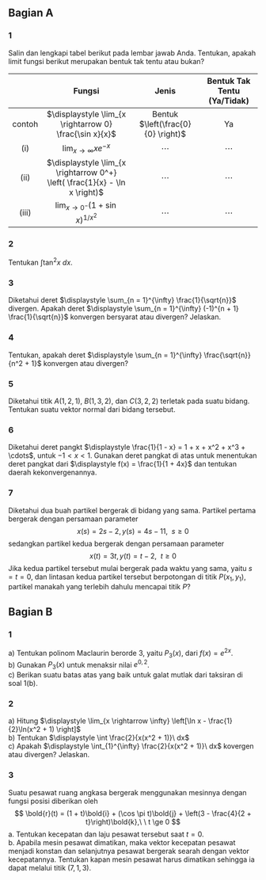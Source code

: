 ## Bagian A

### 1
Salin dan lengkapi tabel berikut pada lembar jawab Anda. Tentukan, apakah limit fungsi berikut merupakan bentuk tak tentu atau bukan? 

|   | Fungsi | Jenis | Bentuk Tak Tentu (Ya/Tidak) |
|:-:| :----: | :---: | :-------------------------: |
|contoh| $\displaystyle \lim_{x \rightarrow 0} \frac{\sin x}{x}$ | Bentuk $\left(\frac{0}{0} \right)$ | Ya |
|(i)| $\displaystyle \lim_{x \rightarrow \infty} xe^{-x}$ | $\cdots$ | $\cdots$ |
|(ii)| $\displaystyle \lim_{x \rightarrow 0^+} \left( \frac{1}{x} - \ln x \right)$ | $\cdots$ | $\cdots$ |
|(iii)| $\displaystyle \lim_{x \rightarrow 0^-} (1 + \sin x)^{1/x^2}$ | $\cdots$ | $\cdots$ |

### 2
Tentukan $\displaystyle \int \tan^2 x\ dx$.

### 3
Diketahui deret $\displaystyle \sum_{n = 1}^{\infty} \frac{1}{\sqrt{n}}$ divergen. Apakah deret $\displaystyle \sum_{n = 1}^{\infty} (-1)^{n + 1} \frac{1}{\sqrt{n}}$ konvergen bersyarat atau divergen? Jelaskan.

### 4
Tentukan, apakah deret $\displaystyle \sum_{n = 1}^{\infty} \frac{\sqrt{n}}{n^2 + 1}$ konvergen atau divergen?

### 5
Diketahui titik $A(1,2,1)$, $B(1,3,2)$, dan $C(3,2,2)$ terletak pada suatu bidang. Tentukan suatu vektor normal dari bidang tersebut.

### 6
Diketahui deret pangkt $\displaystyle \frac{1}{1 - x} = 1 + x + x^2 + x^3 + \cdots$, untuk $-1 \lt x \lt 1$. Gunakan deret pangkat di atas untuk menentukan deret pangkat dari $\displaystyle f(x) = \frac{1}{1 + 4x}$ dan tentukan daerah kekonvergenannya.

### 7
Diketahui dua buah partikel bergerak di bidang yang sama. Partikel pertama bergerak dengan persamaan parameter  
$$
x(s) = 2s - 2, y(s) = 4s - 11,\ \ s \ge 0
$$
sedangkan partikel kedua bergerak dengan persamaan parameter  
$$
x(t) = 3t, y(t) = t - 2,\ \ t \ge 0
$$
Jika kedua partikel tersebut mulai bergerak pada waktu yang sama, yaitu $s = t = 0$, dan lintasan kedua partikel tersebut berpotongan di titik $P(x_1, y_1)$, partikel manakah yang terlebih dahulu mencapai titik $P$?

## Bagian B

### 1
a) Tentukan polinom Maclaurin berorde $3$, yaitu $P_3(x)$, dari $f(x) = e^{2x}$.  
b) Gunakan $P_3(x)$ untuk menaksir nilai $e^{0,2}$.  
c) Berikan suatu batas atas yang baik untuk galat mutlak dari taksiran di soal 1(b).

### 2
a) Hitung $\displaystyle \lim_{x \rightarrow \infty} \left[\ln x - \frac{1}{2}\ln(x^2 + 1) \right]$  
b) Tentukan $\displaystyle \int \frac{2}{x(x^2 + 1)}\ dx$  
c) Apakah $\displaystyle \int_{1}^{\infty} \frac{2}{x(x^2 + 1)}\ dx$ kovergen atau divergen? Jelaskan.  

### 3
Suatu pesawat ruang angkasa bergerak menggunakan mesinnya dengan fungsi posisi diberikan oleh
$$
\bold{r}(t) = (1 + t)\bold{i} + (\cos \pi t)\bold{j} + \left(3 - \frac{4}{2 + t}\right)\bold{k},\ \ t \ge 0
$$
a. Tentukan kecepatan dan laju pesawat tersebut saat $t = 0$.  
b. Apabila mesin pesawat dimatikan, maka vektor kecepatan pesawat menjadi konstan dan selanjutnya pesawat bergerak searah dengan vektor kecepatannya. Tentukan kapan mesin pesawat harus dimatikan sehingga ia dapat melalui titik $(7,1,3)$.  